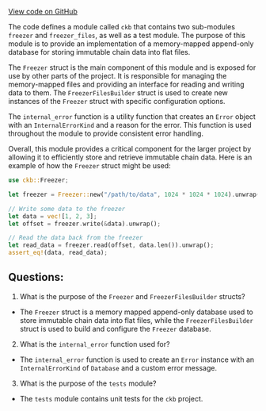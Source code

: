 [View code on GitHub](https://github.com/nervosnetwork/ckb/freezer/src/lib.rs)

The code defines a module called `ckb` that contains two sub-modules `freezer` and `freezer_files`, as well as a test module. The purpose of this module is to provide an implementation of a memory-mapped append-only database for storing immutable chain data into flat files. 

The `Freezer` struct is the main component of this module and is exposed for use by other parts of the project. It is responsible for managing the memory-mapped files and providing an interface for reading and writing data to them. The `FreezerFilesBuilder` struct is used to create new instances of the `Freezer` struct with specific configuration options.

The `internal_error` function is a utility function that creates an `Error` object with an `InternalErrorKind` and a reason for the error. This function is used throughout the module to provide consistent error handling.

Overall, this module provides a critical component for the larger project by allowing it to efficiently store and retrieve immutable chain data. Here is an example of how the `Freezer` struct might be used:

```rust
use ckb::Freezer;

let freezer = Freezer::new("/path/to/data", 1024 * 1024 * 1024).unwrap();

// Write some data to the freezer
let data = vec![1, 2, 3];
let offset = freezer.write(&data).unwrap();

// Read the data back from the freezer
let read_data = freezer.read(offset, data.len()).unwrap();
assert_eq!(data, read_data);
```
## Questions: 
 1. What is the purpose of the `Freezer` and `FreezerFilesBuilder` structs?
- The `Freezer` struct is a memory mapped append-only database used to store immutable chain data into flat files, while the `FreezerFilesBuilder` struct is used to build and configure the `Freezer` database.
 
2. What is the `internal_error` function used for?
- The `internal_error` function is used to create an `Error` instance with an `InternalErrorKind` of `Database` and a custom error message.

3. What is the purpose of the `tests` module?
- The `tests` module contains unit tests for the `ckb` project.